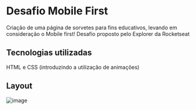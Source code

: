 # Desafio Mobile First
Criação de uma página de sorvetes para fins educativos, levando em consideração o Mobile first! Desafio proposto pelo Explorer da Rocketseat

## Tecnologias utilizadas
HTML e CSS
(introduzindo a utilização de animações)

## Layout
![image](https://user-images.githubusercontent.com/94807208/165767585-e06ceb82-ea58-44a1-b91b-6fbfe45edbda.png)

